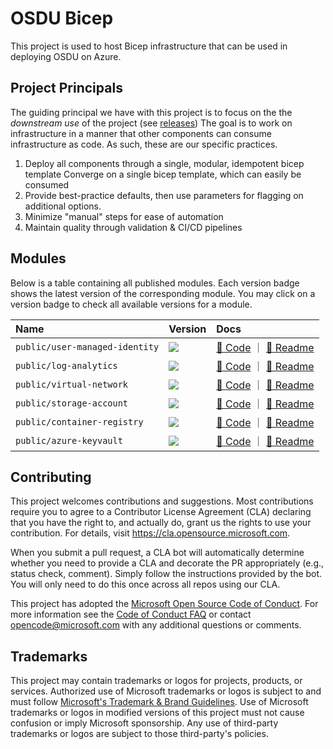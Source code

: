# OSDU Bicep

This project is used to host Bicep infrastructure that can be used in deploying OSDU on Azure.

## Project Principals

The guiding principal we have with this project is to focus on the the _downstream use_ of the project (see [releases](https://github.com/azure/osdu-bicep/releases)) The goal is to work on infrastructure in a manner that other components can consume infrastructure as code. As such, these are our specific practices.

1. Deploy all components through a single, modular, idempotent bicep template Converge on a single bicep template, which can easily be consumed
2. Provide best-practice defaults, then use parameters for flagging on additional options.
3. Minimize "manual" steps for ease of automation
4. Maintain quality through validation & CI/CD pipelines

## Modules

Below is a table containing all published modules. Each version badge shows the latest version of the corresponding module. You may click on a version badge to check all available versions for a module.

| Name                           | Version                                                                                                                                                           | Docs                                                                                                                                                                                                                              |
| :----------------------------- | :---------------------------------------------------------------------------------------------------------------------------------------------------------------- | :-------------------------------------------------------------------------------------------------------------------------------------------------------------------------------------------------------------------------------- |
| `public/user-managed-identity` | <a href="https://github.com/azure/osdu-bicep/releases/tag/public/user-managed-identity/1.0.1"><image src="https://img.shields.io/badge/osdubicep-1.0.1-blue"></a> | [🦾 Code](https://github.com/azure/osdu-bicep/blob/main/bicep/modules/public/user-managed-identity/main.bicep) ｜ [📃 Readme](https://github.com/azure/osdu-bicep/blob/main/bicep/modules/public/user-managed-identity/README.md) |
| `public/log-analytics`         | <a href="https://github.com/azure/osdu-bicep/releases/tag/public/log-analytics/1.0.2"><image src="https://img.shields.io/badge/osdubicep-1.0.2-blue"></a>         | [🦾 Code](https://github.com/azure/osdu-bicep/blob/main/bicep/modules/public/log-analytics/main.bicep) ｜ [📃 Readme](https://github.com/azure/osdu-bicep/blob/main/bicep/modules/public/log-analytics/README.md)                 |
| `public/virtual-network`       | <a href="https://github.com/azure/osdu-bicep/releases/tag/public/virtual-network/1.0.3"><image src="https://img.shields.io/badge/osdubicep-1.0.3-blue"></a>       | [🦾 Code](https://github.com/azure/osdu-bicep/blob/main/bicep/modules/public/virtual-network/main.bicep) ｜ [📃 Readme](https://github.com/azure/osdu-bicep/blob/main/bicep/modules/public/virtual-network/README.md)             |
| `public/storage-account`       | <a href="https://github.com/azure/osdu-bicep/releases/tag/public/storage-account/1.0.1"><image src="https://img.shields.io/badge/osdubicep-1.0.1-blue"></a>       | [🦾 Code](https://github.com/azure/osdu-bicep/blob/main/bicep/modules/public/storage-account/main.bicep) ｜ [📃 Readme](https://github.com/azure/osdu-bicep/blob/main/bicep/modules/public/storage-account/README.md)             |
| `public/container-registry`    | <a href="https://github.com/azure/osdu-bicep/releases/tag/public/container-registry/1.0.2"><image src="https://img.shields.io/badge/osdubicep-1.0.2-blue"></a>    | [🦾 Code](https://github.com/azure/osdu-bicep/blob/main/bicep/modules/public/container-registry/main.bicep) ｜ [📃 Readme](https://github.com/azure/osdu-bicep/blob/main/bicep/modules/public/container-registry/README.md)       |
| `public/azure-keyvault`    | <a href="https://github.com/azure/osdu-bicep/releases/tag/public/azure-keyvault/1.0.2"><image src="https://img.shields.io/badge/osdubicep-1.0.2-blue"></a>    | [🦾 Code](https://github.com/azure/osdu-bicep/blob/main/bicep/modules/public/azure-keyvault/main.bicep) ｜ [📃 Readme](https://github.com/azure/osdu-bicep/blob/main/bicep/modules/public/azure-keyvault/README.md)       |

<!-- Begin Module Table -->

<!-- End Module Table -->

## Contributing

This project welcomes contributions and suggestions. Most contributions require you to agree to a
Contributor License Agreement (CLA) declaring that you have the right to, and actually do, grant us
the rights to use your contribution. For details, visit https://cla.opensource.microsoft.com.

When you submit a pull request, a CLA bot will automatically determine whether you need to provide
a CLA and decorate the PR appropriately (e.g., status check, comment). Simply follow the instructions
provided by the bot. You will only need to do this once across all repos using our CLA.

This project has adopted the [Microsoft Open Source Code of Conduct](https://opensource.microsoft.com/codeofconduct/).
For more information see the [Code of Conduct FAQ](https://opensource.microsoft.com/codeofconduct/faq/) or
contact [opencode@microsoft.com](mailto:opencode@microsoft.com) with any additional questions or comments.

## Trademarks

This project may contain trademarks or logos for projects, products, or services. Authorized use of Microsoft
trademarks or logos is subject to and must follow
[Microsoft's Trademark & Brand Guidelines](https://www.microsoft.com/en-us/legal/intellectualproperty/trademarks/usage/general).
Use of Microsoft trademarks or logos in modified versions of this project must not cause confusion or imply Microsoft sponsorship.
Any use of third-party trademarks or logos are subject to those third-party's policies.
